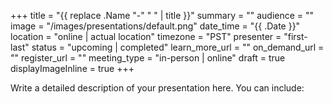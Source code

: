+++
title = "{{ replace .Name "-" " " | title }}"
summary = ""
audience = ""
image = "/images/presentations/default.png"
date_time = "{{ .Date }}"
location = "online | actual location"
timezone = "PST"
presenter = "first-last"
status = "upcoming | completed"
learn_more_url = ""
on_demand_url = ""
register_url = ""
meeting_type = "in-person | online"
draft = true
displayImageInline = true
+++

Write a detailed description of your presentation here. You can include: